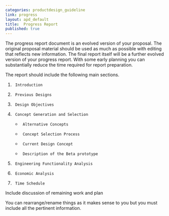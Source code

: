 ```yaml
---
categories: productdesign_guideline
link: progress
layout: apd_default
title:  Progress Report
published: true
---
```


The progress report document is an evolved version of your proposal. 
The original proposal material should be used as much as possible with 
editing that reflects new information. The final report itself will be a 
further evolved version of your progress report. With some early planning you 
can substantially reduce the time required for report preparation.

The report should include the following main sections. 

1.      Introduction

2.      Previous Designs

3.      Design Objectives

4.      Concept Generation and Selection

    *      Alternative Concepts

    *      Concept Selection Process

    *      Current Design Concept

    *      Description of the Beta prototype

5.      Engineering Functionality Analysis

6.      Economic Analysis

7.      Time Schedule

Include discussion of remaining work and plan

You can rearrange/rename things as it makes sense to you but you must 
include all the pertinent information.